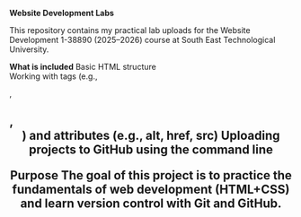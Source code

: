 **Website Development Labs**

This repository contains my practical lab uploads for the Website Development 1-38890 (2025–2026) course at South East Technological University.

**What is included**
Basic HTML structure  
Working with tags (e.g., <p>,<h2>,<header>) and attributes (e.g., alt, href, src)
Uploading projects to GitHub using the command line

**Purpose**
The goal of this project is to practice the fundamentals of web development (HTML+CSS) and learn version control with Git and GitHub.
